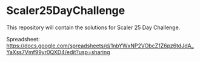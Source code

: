 # Scaler25DayChallenge
This repository will contain the solutions for Scaler 25 Day Challenge.

Spreadsheet: https://docs.google.com/spreadsheets/d/1nbYWxNP2VObcZ1Z6pz6tdJdA_YaXss7Vmf99yr0QXD4/edit?usp=sharing
